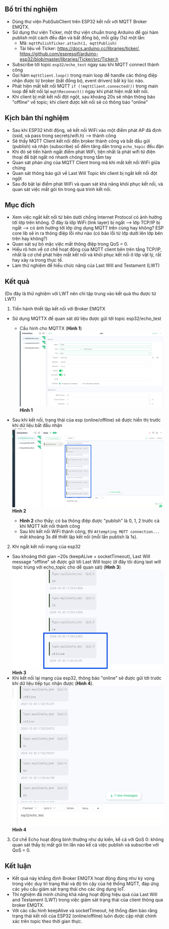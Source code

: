 ## Bố trí thí nghiệm 
- Dùng thư viện PubSubClient trên ESP32 kết nối với MQTT Broker EMQTX.
- Sử dụng thư viện Ticker, một thư viện chuẩn trong Arduino để gọi hàm publish một cách đều đặn và bất đồng bộ, mỗi giây (1s) một lần:
    + Mã: `mqttPulishTicker.attach(1, mqttPublish)`
    + Tài liệu về Ticker: https://docs.arduino.cc/libraries/ticker/, https://github.com/espressif/arduino-esp32/blob/master/libraries/Ticker/src/Ticker.h 
- Subscribe tới topic `esp32/echo_test` ngay sau khi MQTT connect thành công
- Gọi hàm `mqttClient.loop()` trong main loop để handle các thông điệp nhận được từ broker (bất đồng bộ, event driven) bất kỳ lúc nào. 
- Phát hiện mất kết nối MQTT `if (!mqttClient.connected())` trong main loop để kết nối lại `mqttReconnect()` ngay khi phát hiện mất kết nối.
- Khi client bị mất kết nối đột ngột, sau khoảng 20s sẽ nhận thông báo "offline" về topic; khi client được kết nối sẽ có thông báo "online"

## Kịch bản thí nghiệm
- Sau khi ESP32 khởi động, sẽ kết nối WiFi vào một điểm phát AP đã định (ssid, và pass trong secrets/wifi.h) --> thành công
- Sẽ thấy MQTT Client kết nối đến broker thành công và bắt đầu gửi (publish) và nhận (subscribe) số đếm tăng dần trong `echo_topic` đều đặn
- Khi đó sẽ tiến hành ngắt điểm phát WiFi, tiện nhất là phát wifi từ điện thoại để bật ngắt nó nhanh chóng trong tầm tay
- Quan sát phản ứng của MQTT Client trong mã khi mất kết nối WiFi giữa chừng
- Quan sát thông báo gửi về Last Will Topic khi client bị ngắt kết nối đột ngột
- Sau đó bật lại điểm phát WiFi và quan sát khả năng khôi phục kết nối, và quan sát việc mất gói tin trong quá trình kết nối.

## Mục đích 
- Xem việc ngắt kết nối từ bên dưới chồng Internet Protocol có ảnh hưởng tới lớp trên không. Ở đây là lớp WiFi (link layer) bị ngắt --> lớp TCP/IP bị ngắt --> có ảnh hưởng tới lớp ứng dụng MQTT trên cùng hay không? ESP core lib sẽ in ra thông điệp lỗi như nào (có báo lỗi từ lớp dưới lên lớp bên trên hay không?)
- Quan sát sự bỏ mặc việc mất thông điệp trong QoS = 0. 
- Hiểu rõ hơn về cơ chế hoạt động của MQTT client bên trên tầng TCP/IP, nhất là cơ chế phát hiện mất kết nối và khôi phục kết nối ở lớp vật lý, rất hay xảy ra trong thực tế.
- Làm thử nghiệm để hiểu chức năng của Last Will and Testament (LWT)

## Kết quả
(Do đây là thử nghiệm với LWT nên chỉ tập trung vào kết quả thu được từ LWT)
1. Tiến hành thiết lập kết nối với Broker EMQTX
- Sử dụng MQTTX để quan sát dữ liệu được gửi tới topic esp32/echo_test
    + Cấu hình cho MQTTX (**Hình 1**)
    ![Hình 1](./images/0.png "Hình 1")
    **Hình 1**

- Sau khi kết nối, trạng thái của esp (online/offline) sẽ được hiển thị trước khi dữ liệu bắt đầu nhận
    ![Hình 2](./images/hinh1.png "Hình 2")
    **Hình 2**
    + **Hình 2** cho thấy: có ba thông điệp được "publish" là 0, 1, 2 trước cả khi MQTT kết nối thành công
    + Sau khi kết nối WiFi thành công, thì `Attempting MQTT connection...` mất khoảng 3s để thiết lập kết nối (mỗi lần publish là 1s).

2. Khi ngắt kết nối mạng của esp32
- Sau khoảng thời gian ~20s (keepALive + socketTimeout), Last Will message "offline" sẽ được gửi tới Last Will topic (ở đây tôi dùng last will topic trùng với echo_topic cho dễ quan sát) (**Hình 3**)
![Hình 3](./images/hinh2.png "Hình 3")
    **Hình 3**
- Khi kết nối lại mạng của esp32, thông báo "online" sẽ được gửi tới trước khi dữ liệu tiếp tục nhận được (**Hình 4**). 
![Hình 4](./images/hinh3.png "Hình 4")
    **Hình 4**
3. Cơ chế Echo hoạt động bình thường như dự kiến, kể cả với QoS 0: không quan sát thấy bị mất gói tin lần nào kể cả việc publish và subscribe với QoS = 0. 

## Kết luận 
- Kết quả này khẳng định Broker EMQTX hoạt động đúng như kỳ vọng trong việc duy trì trạng thái và độ tin cậy của hệ thống MQTT, đáp ứng các yêu cầu giám sát trạng thái cho các ứng dụng IoT.
- Thí nghiệm đã minh chứng khả năng hoạt động hiệu quả của Last Will and Testament (LWT) trong việc giám sát trạng thái của client thông qua broker EMQTX. 
- Với các cấu hình keepAlive và socketTimeout, hệ thống đảm bảo rằng trạng thái kết nối của ESP32 (online/offline) luôn được cập nhật chính xác trên topic theo thời gian thực.


